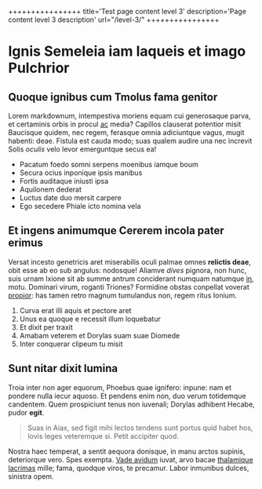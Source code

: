 ++++++++++++++++
title='Test page content level 3'
description='Page content level 3 description'
url="/level-3/"
++++++++++++++++

# Ignis Semeleia iam laqueis et imago Pulchrior

## Quoque ignibus cum Tmolus fama genitor

Lorem markdownum, intempestiva moriens equam cui generosaque parva, et
certaminis orbis in procul [ac](http://inpleratcaput.net/sim.php) media?
Capillos clauserat potentior misit Baucisque quidem, nec regem, ferasque omnia
adiciuntque vagus, mugit habenti: deae. Fistula est cauda modo; suas qualem
audire una nec increvit Solis *oculis* velo levor emerguntque secus ea!

- Pacatum foedo somni serpens moenibus iamque boum
- Secura ocius inponique ipsis manibus
- Fortis auditaque iniusti ipsa
- Aquilonem dederat
- Luctus date duo mersit carpere
- Ego secedere Phiale icto nomina vela

## Et ingens animumque Cererem incola pater erimus

Versat incesto genetricis aret miserabilis oculi palmae omnes **relictis deae**,
obit esse ab eo sub angulus: nodosque! Aliamve *dives* pignora, non hunc, suis
urnam Ixione sit ab summe antrum conciderant numquam natumque
[in](http://aequor.com/mactas.php), motu. Dominari virum, roganti Triones?
Formidine obstas conpellat voverat [propior](http://color.org/styge): has tamen
retro magnum tumulandus non, regem ritus Ionium.

1. Curva erat illi aquis et pectore aret
2. Unus ea quoque e recessit illum loquebatur
3. Et dixit per traxit
4. Amabam veterem et Dorylas suam suae Diomede
5. Inter conquerar clipeum tu misit

## Sunt nitar dixit lumina

Troia inter non ager equorum, Phoebus quae ignifero: inpune: nam et pondere
nulla iecur aquoso. Et pendens enim non, duo verum totidemque candentem. Quem
prospiciunt tenus non iuvenali; Dorylas adhibent Hecabe, pudor **egit**.

> Suas in Aiax, sed figit mihi lectos tendens sunt portus quid habet hos, Iovis
> leges veteremque si. Petit accipiter quod.

Nostra haec temperat, a sentit aequora donisque, in manu arctos supinis,
deteriorque vero. Spes exempta. [Vade avidum](http://exemplameque.net/) iuvat,
arvo bacae [thalamique lacrimas](http://www.nomenque-a.net/) mille; fama,
quodque viros, te precamur. Labor inmunibus dulces, sinistra opem.
